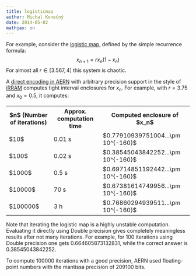 ```yaml
---
title: logisticmap
author: Michal Konečný
date: 2014-05-02
mathjax: on
---
```


For example, consider
the [logistic map](http://en.wikipedia.org/wiki/Logistic_map), defined by the simple recurrence formula:
$$
x_{n+1} = rx_n(1-x_n)
$$
For almost all $r\in[3.567,4]$ this system is chaotic.

A [direct encoding in AERN](https://github.com/michalkonecny/aern/blob/master/aern-mpfr/demos/LogisticMap.hs) 
with arbitrary precision support
in the style of [iRRAM](http://irram.uni-trier.de/) computes tight interval enclosures for
$x_n$.  For example, with $r=3.75$ and $x_0=0.5$, it computes:

<!--
$n$    time          computed enclosure of $x_n$                     
-----  ------ ----   --------------------------------
10     0.008s        $0.77910939751004...\pm 10^{-160}$
100    0.02s         $0.38545043842252...\pm 10^{-160}$
1000   0.5s          $0.69714851192442...\pm 10^{-160}$
10000  72s           $0.67381614749956...\pm 10^{-160}$
100000 72s           $0.76860294939511...\pm 10^{-160}$
-->

<table class="table table-striped table-bordered">
<tr>
<th>$n$ (Number of iterations)</th><th>Approx. computation time</th><th>Computed enclosure of $x_n$</th>
</tr>
<tr>
<td>$10$</td><td>0.01 s</td><td>$0.77910939751004...\pm 10^{-160}$</td>
</tr>
<tr>
<td>$100$</td><td>0.02 s</td><td>$0.38545043842252...\pm 10^{-160}$</td>
</tr>
<tr>
<td>$1000$</td><td>0.5 s</td><td>$0.69714851192442...\pm 10^{-160}$</td>
</tr>
<tr>
<td>$10000$</td><td>70 s</td><td>$0.67381614749956...\pm 10^{-160}$</td>
</tr>
<tr>
<td>$100000$</td><td>3 h</td><td>$0.76860294939511...\pm 10^{-160}$</td>
</tr>
</table>

Note that iterating the logistic map is a highly unstable computation.  
Evaluating it directly using Double precision gives completely meaningless
results after not many iterations.  For example, for 100 iterations using Double
precision one gets 0.664605873132831, while the correct answer is   
0.38545043842252.

To compute 100000 iterations with a good
precision, AERN used floating-point numbers with the mantissa precision of 209100 bits.

<!-- 
TODO: Demonstrate that the same formula can be used to evaluate on real numbers 
as well as on real functions to capture dependency.

Show how x_1..x_5 depend on x_0 \in [0,1].

Plot how x_n depends on n \in [0,10] when r = 4 using the explicit formula.  
-->

